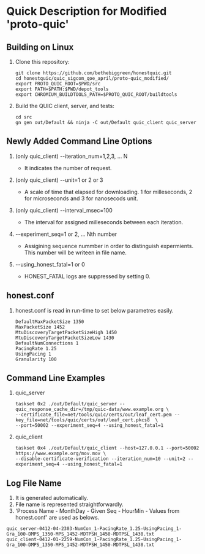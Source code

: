 Quick Description for Modified 'proto-quic'
===========================================

Building on Linux
-----------------

1. Clone this repository:
   ```
   git clone https://github.com/bethebiggreen/honestquic.git
   cd honestquic/quic_sigcom_qoe_april/proto-quic_modified/
   export PROTO_QUIC_ROOT=$PWD/src
   export PATH=$PATH:$PWD/depot_tools
   export CHROMIUM_BUILDTOOLS_PATH=$PROTO_QUIC_ROOT/buildtools
   ```

2. Build the QUIC client, server, and tests:
   ```
   cd src
   gn gen out/Default && ninja -C out/Default quic_client quic_server
   ```


Newly Added Command Line Options
--------------------------------
1. (only quic_client) --iteration_num=1,2,3, ... N
   - It indicates the number of request. 

2. (only quic_client) --unit=1 or 2 or 3
   - A scale of time that elapsed for downloading. 1 for milleseconds, 2 for microseconds and 3 for nanosecods unit.  

3. (only quic_client) --interval_msec=100
   - The interval for assigned milleseconds between each iteration. 

4. --experiment_seq=1 or 2, ... Nth number
   - Assigining sequence nummber in order to distinguish expermients. This number will be writeen in file name.
    
5. --using_honest_fatal=1 or 0
   - HONEST_FATAL logs are suppressed by setting 0.


honest.conf 
-----------
1. honest.conf is read in run-time to set below parametres easily.
   ```
   DefaultMaxPacketSize 1350
   MaxPacketSize 1452
   MtuDiscoveryTargetPacketSizeHigh 1450
   MtuDiscoveryTargetPacketSizeLow 1430
   DefaultNumConnections 1
   PacingRate 1.25
   UsingPacing 1
   Granularity 100
   ```


Command Line Examples
---------------------
1. quic_server
   ```
   taskset 0x2 ./out/Default/quic_server --quic_response_cache_dir=/tmp/quic-data/www.example.org \
   --certificate_file=net/tools/quic/certs/out/leaf_cert.pem --key_file=net/tools/quic/certs/out/leaf_cert.pkcs8  \
   --port=50002 --experiment_seq=4 --using_honest_fatal=1
   ```

2. quic_client
   ```
   taskset 0x4 ./out/Default/quic_client --host=127.0.0.1 --port=50002 https://www.example.org/mov.mov \
   --disable-certificate-verification --iteration_num=10 --unit=2 --experiment_seq=4 --using_honest_fatal=1
   ```
   
Log File Name
-------------
1. It is generated automatically.
2. File name is represented straightforwardly. 
3. 'Process Name - MonthDay - Given Seq - HourMin - Values from honest.conf' are used as belows.
```
quic_server-0412-04-2303-NumCon_1-PacingRate_1.25-UsingPacing_1-Gra_100-DMPS_1350-MPS_1452-MDTPSH_1450-MDTPSL_1430.txt
quic_client-0412-01-2259-NumCon_1-PacingRate_1.25-UsingPacing_1-Gra_100-DMPS_1350-MPS_1452-MDTPSH_1450-MDTPSL_1430.txt
```
